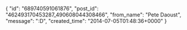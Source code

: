  {
   "id": "689740591061876",
   "post_id": "462493170453287_490608044308466",
   "from_name": "Pete Daoust",
   "message": ":D",
   "created_time": "2014-07-05T01:48:36+0000"
 }
